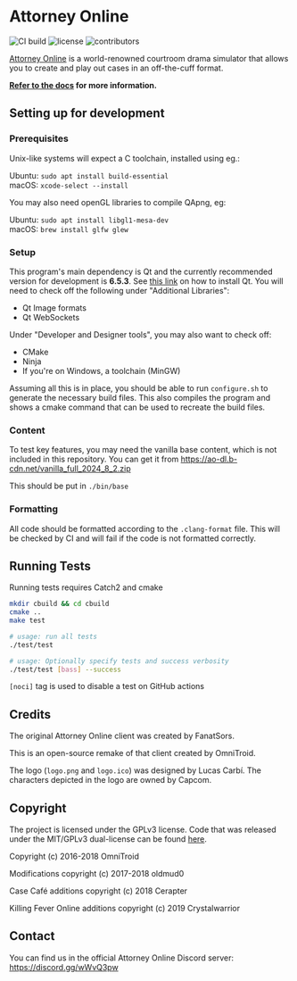 # Attorney Online

![CI build](https://github.com/AttorneyOnline/AO2-Client/actions/workflows/build.yml/badge.svg?event=push) ![license](https://img.shields.io/github/license/AttorneyOnline/AO2-Client?color=blue) ![contributors](https://img.shields.io/github/contributors/AttorneyOnline/AO2-Client)<br>

[Attorney Online](https://aceattorneyonline.com) is a world-renowned courtroom drama simulator that allows you to create and play out cases in an off-the-cuff format.

**[Refer to the docs](https://github.com/AttorneyOnline/docs/blob/master/docs/index.md) for more information.**

## Setting up for development

### Prerequisites

Unix-like systems will expect a C toolchain, installed using eg.:

Ubuntu: `sudo apt install build-essential`  
macOS: `xcode-select --install`

You may also need openGL libraries to compile QApng, eg:

Ubuntu: `sudo apt install libgl1-mesa-dev`  
macOS: `brew install glfw glew`

### Setup

This program's main dependency is Qt and the currently recommended version for development is **6.5.3**. See [this link](https://doc.qt.io/qt-6/qt-online-installation.html)
on how to install Qt. You will need to check off the following under "Additional Libraries":
- Qt Image formats
- Qt WebSockets

Under "Developer and Designer tools", you may also want to check off:
- CMake
- Ninja
- If you're on Windows, a toolchain (MinGW)

Assuming all this is in place, you should be able to run `configure.sh` to generate the necessary build files.
This also compiles the program and shows a cmake command that can be used to recreate the build files.

### Content

To test key features, you may need the vanilla base content, which is not included in this repository. 
You can get it from https://ao-dl.b-cdn.net/vanilla_full_2024_8_2.zip

This should be put in `./bin/base`

### Formatting

All code should be formatted according to the `.clang-format` file.
This will be checked by CI and will fail if the code is not formatted correctly.

## Running Tests
Running tests requires Catch2 and cmake

```sh
mkdir cbuild && cd cbuild
cmake ..
make test

# usage: run all tests
./test/test

# usage: Optionally specify tests and success verbosity
./test/test [bass] --success
```

`[noci]` tag is used to disable a test on GitHub actions


## Credits

The original Attorney Online client was created by FanatSors.

This is an open-source remake of that client created by OmniTroid.

The logo (`logo.png` and `logo.ico`) was designed by Lucas Carbí. The characters depicted in the logo are owned by Capcom.

## Copyright

The project is licensed under the GPLv3 license.
Code that was released under the MIT/GPLv3 dual-license can be found [here](https://github.com/AttorneyOnline/AO2-Client/tree/last-dual-licensed).

Copyright (c) 2016-2018 OmniTroid

Modifications copyright (c) 2017-2018 oldmud0

Case Café additions copyright (c) 2018 Cerapter

Killing Fever Online additions copyright (c) 2019 Crystalwarrior

## Contact

You can find us in the official Attorney Online Discord server: https://discord.gg/wWvQ3pw
